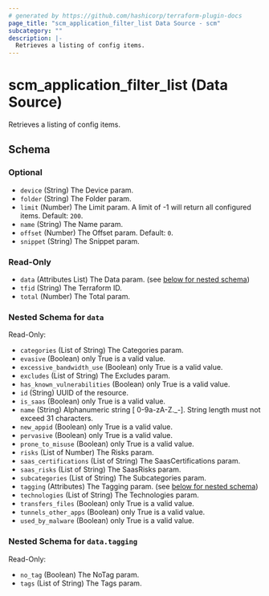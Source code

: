 ```yaml
---
# generated by https://github.com/hashicorp/terraform-plugin-docs
page_title: "scm_application_filter_list Data Source - scm"
subcategory: ""
description: |-
  Retrieves a listing of config items.
---
```


# scm_application_filter_list (Data Source)

Retrieves a listing of config items.



<!-- schema generated by tfplugindocs -->
## Schema

### Optional

- `device` (String) The Device param.
- `folder` (String) The Folder param.
- `limit` (Number) The Limit param. A limit of -1 will return all configured items. Default: `200`.
- `name` (String) The Name param.
- `offset` (Number) The Offset param. Default: `0`.
- `snippet` (String) The Snippet param.

### Read-Only

- `data` (Attributes List) The Data param. (see [below for nested schema](#nestedatt--data))
- `tfid` (String) The Terraform ID.
- `total` (Number) The Total param.

<a id="nestedatt--data"></a>
### Nested Schema for `data`

Read-Only:

- `categories` (List of String) The Categories param.
- `evasive` (Boolean) only True is a valid value.
- `excessive_bandwidth_use` (Boolean) only True is a valid value.
- `excludes` (List of String) The Excludes param.
- `has_known_vulnerabilities` (Boolean) only True is a valid value.
- `id` (String) UUID of the resource.
- `is_saas` (Boolean) only True is a valid value.
- `name` (String) Alphanumeric string [ 0-9a-zA-Z._-]. String length must not exceed 31 characters.
- `new_appid` (Boolean) only True is a valid value.
- `pervasive` (Boolean) only True is a valid value.
- `prone_to_misuse` (Boolean) only True is a valid value.
- `risks` (List of Number) The Risks param.
- `saas_certifications` (List of String) The SaasCertifications param.
- `saas_risks` (List of String) The SaasRisks param.
- `subcategories` (List of String) The Subcategories param.
- `tagging` (Attributes) The Tagging param. (see [below for nested schema](#nestedatt--data--tagging))
- `technologies` (List of String) The Technologies param.
- `transfers_files` (Boolean) only True is a valid value.
- `tunnels_other_apps` (Boolean) only True is a valid value.
- `used_by_malware` (Boolean) only True is a valid value.

<a id="nestedatt--data--tagging"></a>
### Nested Schema for `data.tagging`

Read-Only:

- `no_tag` (Boolean) The NoTag param.
- `tags` (List of String) The Tags param.
